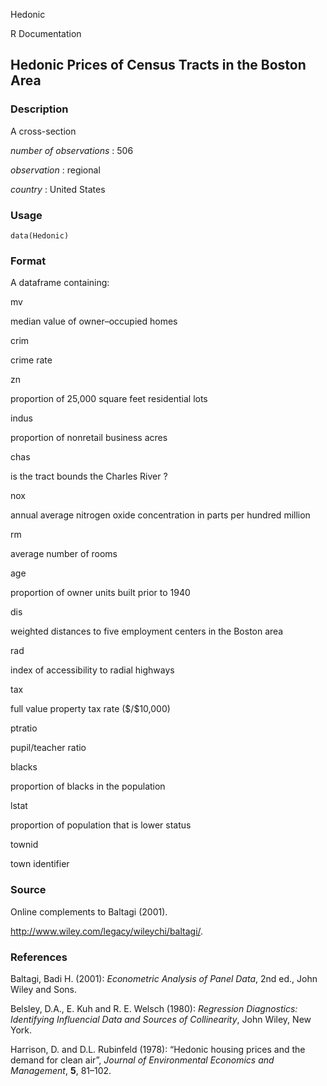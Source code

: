 Hedonic

R Documentation

## Hedonic Prices of Census Tracts in the Boston Area

### Description

A cross-section

_number of observations_ : 506

_observation_ : regional

_country_ : United States

### Usage

    data(Hedonic)

### Format

A dataframe containing:

mv

median value of owner–occupied homes

crim

crime rate

zn

proportion of 25,000 square feet residential lots

indus

proportion of nonretail business acres

chas

is the tract bounds the Charles River ?

nox

annual average nitrogen oxide concentration in parts per hundred million

rm

average number of rooms

age

proportion of owner units built prior to 1940

dis

weighted distances to five employment centers in the Boston area

rad

index of accessibility to radial highways

tax

full value property tax rate (\$/\$10,000)

ptratio

pupil/teacher ratio

blacks

proportion of blacks in the population

lstat

proportion of population that is lower status

townid

town identifier

### Source

Online complements to Baltagi (2001).

<http://www.wiley.com/legacy/wileychi/baltagi/>.

### References

Baltagi, Badi H. (2001): _Econometric Analysis of Panel Data_, 2nd ed., John
Wiley and Sons.

Belsley, D.A., E. Kuh and R. E. Welsch (1980): _Regression Diagnostics:
Identifying Influencial Data and Sources of Collinearity_, John Wiley, New
York.

Harrison, D. and D.L. Rubinfeld (1978): “Hedonic housing prices and the demand
for clean air”, _Journal of Environmental Economics and Management_, **5**,
81–102.

